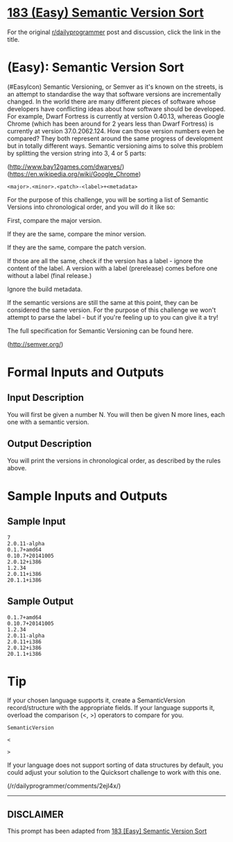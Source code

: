 # [183 (Easy) Semantic Version Sort](https://www.reddit.com/r/dailyprogrammer/comments/2igfj9/10062014_challenge_183_easy_semantic_version_sort/)

For the original [r/dailyprogrammer](https://www.reddit.com/r/dailyprogrammer/) post and discussion, click the link in the title.

#  (Easy): Semantic Version Sort
(#EasyIcon)
Semantic Versioning, or Semver as it's known on the streets, is an attempt to standardise the way that software versions are incrementally changed. In the world there are many different pieces of software whose developers have conflicting ideas about how software should be developed. For example, Dwarf Fortress is currently at version 0.40.13, whereas Google Chrome (which has been around for 2 years less than Dwarf Fortress) is currently at version 37.0.2062.124. How can those version numbers even be compared? They both represent around the same progress of development but in totally different ways. Semantic versioning aims to solve this problem by splitting the version string into 3, 4 or 5 parts:

(http://www.bay12games.com/dwarves/)
(https://en.wikipedia.org/wiki/Google_Chrome)

```
<major>.<minor>.<patch>-<label>+<metadata>
```
For the purpose of this challenge, you will be sorting a list of Semantic Versions into chronological order, and you will do it like so:

First, compare the major version.

If they are the same, compare the minor version.

If they are the same, compare the patch version.

If those are all the same, check if the version has a label - ignore the content of the label. A version with a label (prerelease) comes before one without a label (final release.)

Ignore the build metadata.

If the semantic versions are still the same at this point, they can be considered the same version. For the purpose of this challenge we won't attempt to parse the label - but if you're feeling up to you can give it a try!

The full specification for Semantic Versioning can be found here.

(http://semver.org/)
# Formal Inputs and Outputs
## Input Description
You will first be given a number N. You will then be given N more lines, each one with a semantic version.

## Output Description
You will print the versions in chronological order, as described by the rules above.

# Sample Inputs and Outputs
## Sample Input

```
7
2.0.11-alpha
0.1.7+amd64
0.10.7+20141005
2.0.12+i386
1.2.34
2.0.11+i386
20.1.1+i386
```
## Sample Output

```
0.1.7+amd64
0.10.7+20141005
1.2.34
2.0.11-alpha
2.0.11+i386
2.0.12+i386
20.1.1+i386
```
# Tip
If your chosen language supports it, create a SemanticVersion record/structure with the appropriate fields. If your language supports it, overload the comparison (<, >) operators to compare for you.


```
SemanticVersion
```

```
<
```

```
>
```
If your language does not support sorting of data structures by default, you could adjust your solution to the Quicksort challenge to work with this one.

(/r/dailyprogrammer/comments/2ejl4x/)

----
## **DISCLAIMER**
This prompt has been adapted from [183 [Easy] Semantic Version Sort](https://www.reddit.com/r/dailyprogrammer/comments/2igfj9/10062014_challenge_183_easy_semantic_version_sort/
)
